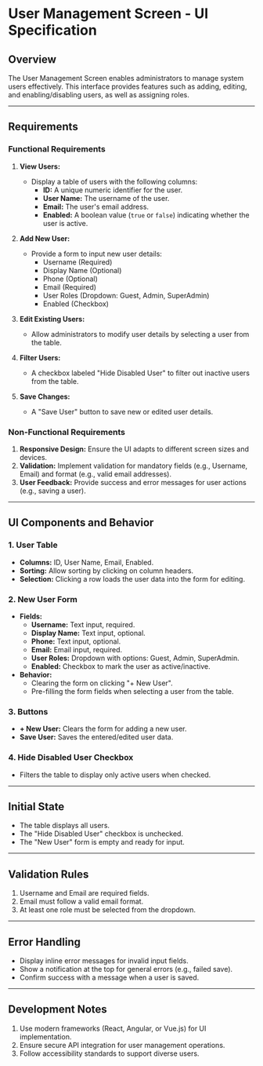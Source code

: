
# User Management Screen - UI Specification

## Overview
The User Management Screen enables administrators to manage system users effectively. This interface provides features such as adding, editing, and enabling/disabling users, as well as assigning roles.

---

## Requirements

### Functional Requirements
1. **View Users:**
   - Display a table of users with the following columns:
     - **ID:** A unique numeric identifier for the user.
     - **User Name:** The username of the user.
     - **Email:** The user's email address.
     - **Enabled:** A boolean value (`true` or `false`) indicating whether the user is active.

2. **Add New User:**
   - Provide a form to input new user details:
     - Username (Required)
     - Display Name (Optional)
     - Phone (Optional)
     - Email (Required)
     - User Roles (Dropdown: Guest, Admin, SuperAdmin)
     - Enabled (Checkbox)

3. **Edit Existing Users:**
   - Allow administrators to modify user details by selecting a user from the table.

4. **Filter Users:**
   - A checkbox labeled "Hide Disabled User" to filter out inactive users from the table.

5. **Save Changes:**
   - A "Save User" button to save new or edited user details.

### Non-Functional Requirements
1. **Responsive Design:** Ensure the UI adapts to different screen sizes and devices.
2. **Validation:** Implement validation for mandatory fields (e.g., Username, Email) and format (e.g., valid email addresses).
3. **User Feedback:** Provide success and error messages for user actions (e.g., saving a user).

---

## UI Components and Behavior

### 1. **User Table**
   - **Columns:** ID, User Name, Email, Enabled.
   - **Sorting:** Allow sorting by clicking on column headers.
   - **Selection:** Clicking a row loads the user data into the form for editing.

### 2. **New User Form**
   - **Fields:**
     - **Username:** Text input, required.
     - **Display Name:** Text input, optional.
     - **Phone:** Text input, optional.
     - **Email:** Email input, required.
     - **User Roles:** Dropdown with options: Guest, Admin, SuperAdmin.
     - **Enabled:** Checkbox to mark the user as active/inactive.
   - **Behavior:**
     - Clearing the form on clicking "+ New User".
     - Pre-filling the form fields when selecting a user from the table.

### 3. **Buttons**
   - **+ New User:** Clears the form for adding a new user.
   - **Save User:** Saves the entered/edited user data.

### 4. **Hide Disabled User Checkbox**
   - Filters the table to display only active users when checked.

---

## Initial State
- The table displays all users.
- The "Hide Disabled User" checkbox is unchecked.
- The "New User" form is empty and ready for input.

---

## Validation Rules
1. Username and Email are required fields.
2. Email must follow a valid email format.
3. At least one role must be selected from the dropdown.

---

## Error Handling
- Display inline error messages for invalid input fields.
- Show a notification at the top for general errors (e.g., failed save).
- Confirm success with a message when a user is saved.

---

## Development Notes
1. Use modern frameworks (React, Angular, or Vue.js) for UI implementation.
2. Ensure secure API integration for user management operations.
3. Follow accessibility standards to support diverse users.


